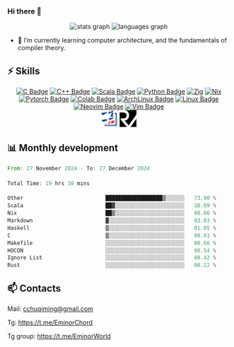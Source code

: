 ### Hi there 👋
<div align="center">
  <img src="https://github-readme-stats.vercel.app/api?username=Emin017&theme=calm&hide_title=false&hide_rank=false&show_icons=true&include_all_commits=true&count_private=true&disable_animations=false&locale=en&hide_border=false&" height="150" alt="stats graph"/>
  <img src="https://github-readme-stats.vercel.app/api/top-langs?username=Emin017&theme=calm&locale=en&hide_title=false&layout=compact&card_width=320&langs_count=8&hide_border=false&hide=html" height="150" alt="languages graph"/>
</div>

- 🌱 I’m currently learning computer architecture, and the fundamentals of compiler theory.
## ⚡ Skills
<div align="center">

[![C Badge](https://img.shields.io/badge/C-00599C?style=flat-square&logo=c&logoColor=white)]()
[![C++ Badge](https://img.shields.io/badge/C%2B%2B-00599C?style=flat-square&logo=c%2B%2B&logoColor=white)]()
[![Scala Badge](https://img.shields.io/badge/Scala-DC322F?style=flat-square&logo=scala&logoColor=white)]()
[![Python Badge](https://img.shields.io/badge/-Python-3776AB?style=flat-square&logo=Python&logoColor=white)]()
[![Zig](https://img.shields.io/badge/Zig-%23F7A41D.svg?style=flat-square&logo=zig&logoColor=white)]()
[![Nix](https://img.shields.io/badge/NIX-5277C3.svg?style=flat-square&logo=NixOS&logoColor=white)]()
[![Pytorch Badge](https://img.shields.io/badge/-Pytorch-EE4C2C?style=flat-square&logo=PyTorch&logoColor=white)]()
[![Colab Badge](https://img.shields.io/badge/Colab-F9AB00?style=flat-square&logo=googlecolab&color=525252)]()
[![ArchLinux Badge](https://img.shields.io/badge/Arch_Linux-1793D1?style=flat-square&logo=arch-linux&logoColor=white)]()
[![Linux Badge](https://img.shields.io/badge/-Linux-FCC624?style=flat-square&logo=Linux&logoColor=white)]()
[![Neovim Badge](https://img.shields.io/badge/NeoVim-%2357A143.svg?&style=flat-square&logo=neovim&logoColor=white)]()
[![Vim Badge](https://img.shields.io/badge/VIM-%2311AB00.svg?&style=flat-square&logo=vim&logoColor=white)]()
<br>
 <img src="ysyx.png" width = "38" height = "38" alt="YSYX Badge"/>
 <img src="risc-v.svg" width = "38" height = "38" alt="RISCV"/>

</div>

## 📊 Monthly development
<!--START_SECTION:waka-->

```rust
From: 27 November 2024 - To: 27 December 2024

Total Time: 19 hrs 30 mins

Other                          ██████████████████▒░░░░░░   73.90 %
Scala                          ██▓░░░░░░░░░░░░░░░░░░░░░░   10.09 %
Nix                            ██▒░░░░░░░░░░░░░░░░░░░░░░   08.86 %
Markdown                       ▓░░░░░░░░░░░░░░░░░░░░░░░░   03.03 %
Haskell                        ▒░░░░░░░░░░░░░░░░░░░░░░░░   01.05 %
C                              ▒░░░░░░░░░░░░░░░░░░░░░░░░   00.91 %
Makefile                       ░░░░░░░░░░░░░░░░░░░░░░░░░   00.66 %
HOCON                          ░░░░░░░░░░░░░░░░░░░░░░░░░   00.54 %
Ignore List                    ░░░░░░░░░░░░░░░░░░░░░░░░░   00.42 %
Rust                           ░░░░░░░░░░░░░░░░░░░░░░░░░   00.22 %
```

<!--END_SECTION:waka-->

## 📫 Contacts
Mail: cchuqiming@gmail.com

Tg: https://t.me/EminorChord

Tg group: https://t.me/EminorWorld
